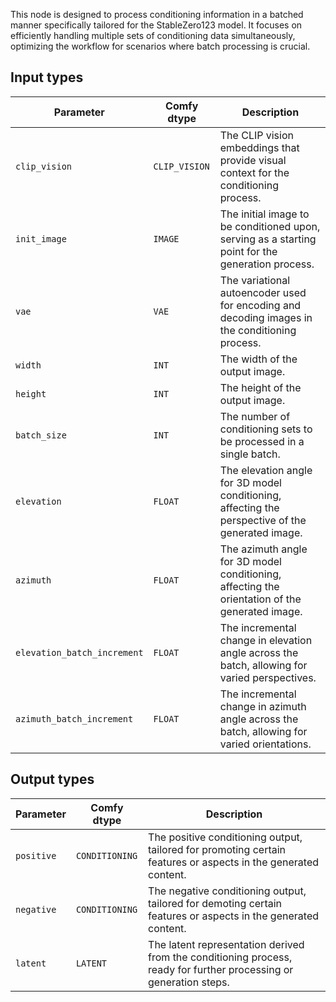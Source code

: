 
This node is designed to process conditioning information in a batched manner specifically tailored for the StableZero123 model. It focuses on efficiently handling multiple sets of conditioning data simultaneously, optimizing the workflow for scenarios where batch processing is crucial.
## Input types

| Parameter             | Comfy dtype  | Description |
|----------------------|--------------|-------------|
| `clip_vision`         | `CLIP_VISION` | The CLIP vision embeddings that provide visual context for the conditioning process. |
| `init_image`          | `IMAGE`      | The initial image to be conditioned upon, serving as a starting point for the generation process. |
| `vae`                 | `VAE`        | The variational autoencoder used for encoding and decoding images in the conditioning process. |
| `width`               | `INT`        | The width of the output image. |
| `height`              | `INT`        | The height of the output image. |
| `batch_size`          | `INT`        | The number of conditioning sets to be processed in a single batch. |
| `elevation`           | `FLOAT`      | The elevation angle for 3D model conditioning, affecting the perspective of the generated image. |
| `azimuth`             | `FLOAT`      | The azimuth angle for 3D model conditioning, affecting the orientation of the generated image. |
| `elevation_batch_increment` | `FLOAT` | The incremental change in elevation angle across the batch, allowing for varied perspectives. |
| `azimuth_batch_increment` | `FLOAT` | The incremental change in azimuth angle across the batch, allowing for varied orientations. |

## Output types

| Parameter     | Comfy dtype  | Description |
|---------------|--------------|-------------|
| `positive`    | `CONDITIONING` | The positive conditioning output, tailored for promoting certain features or aspects in the generated content. |
| `negative`    | `CONDITIONING` | The negative conditioning output, tailored for demoting certain features or aspects in the generated content. |
| `latent`      | `LATENT`     | The latent representation derived from the conditioning process, ready for further processing or generation steps. |